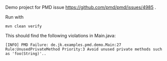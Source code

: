 Demo project for PMD issue https://github.com/pmd/pmd/issues/4985 .

Run with

    mvn clean verify

This should find the following violations in Main.java:

    [INFO] PMD Failure: de.jk.examples.pmd.demo.Main:27 Rule:UnusedPrivateMethod Priority:3 Avoid unused private methods such as 'foo(String)'..
